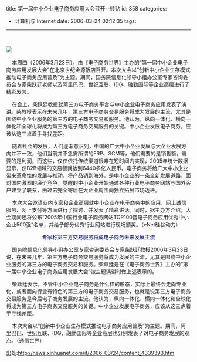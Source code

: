 title: 第一届中小企业电子商务应用大会召开--转贴
id: 358
categories:
  - 计算机与 Internet
date: 2006-03-24 02:12:35
tags:
---

<div id="msgcns!9697D6160EFEBC17!631" class="bvMsg"><div>  

<font face="黑体" color="#000080"></font>![](http://news.xinhuanet.com/it/2006-03/24/xinsrc_3320303240931328258716.jpg)   
<p>    本周四（2006年3月23日），由《电子商务世界》主办的“第一届中小企业电子商务应用发展大会”在北京世纪金源饭店召开。本次大会以“创新中小企业生存模式 推动电子商务应用普及”为主题。期间，国务院信息化领导小组办公室专家咨询委员会专家柴跃廷老师以及阿里巴巴、世纪互联、IDG、融勤国际等企业高层进行了精彩发言。 
<p>    在会上，柴跃廷教授就第三方电子商务平台与中小企业电子商务应用发表了演讲。柴教授表示在未来几年，第三方电子商务交易服务将成为发展的主流，尤其是围绕中小企业服务的第三方的电子商务交易和服务。他认为，纵向一体化、横向一体化和全球化将成为第三方电子商务交易服务的关键。中小企业发展电子商务，应该从这三点着手寻找差距。 
<p>    随着社会的发展，人们逐渐意识到，中国的广大中小企业发展与大企业发展方向并不一致，他们当前并不急需所谓的ERP、SCM等，他们需要的是销售额，需要的是利润，而这些，仅仅依托传统渠道很难在短时间内实现，2005年统计数据显示，仅B2B领域的交易额就达到6440多亿人民币。电子商务将给广大中小企业带来革命性的发展与推动，将产品销到海外，是中小企业的一条全新发展道路，面对国内激烈的廉价竞争，觉醒的中小企业开始通过各种行业电子商务网站与国外客户建立了联系，由过去完全寄居在大企业周围向独立拓展市场迈进。 
<p>    本次大会邀请业内专家和企业高层就中小企业在电子商务中的应用、网上诚信服务、网上支付等方面进行了探讨，并发表了精彩讲话。同时，据主办方介绍，大会期间还将公布“2005年中国行业电子商务网站TOP100暨电子商务应用优秀中小企业500强”名单，并给予部分优秀行业网站进行现场颁奖。（eNet硅谷动力）     
<p align="center"><font face="黑体" color="#000080">专家称第三方交易服务将成电子商务未来发展主流</font> 
<p>    国务院信息化领导小组办公室专家咨询委员会专家柴跃廷教授2006年3月23日说，在未来几年，第三方电子商务交易服务将成为发展的主流，尤其是围绕中小企业服务的第三方的电子商务交易和服务。柴跃廷是在《电子商务世界》主办的“第一届中小企业电子商务应用发展大会”做主题演讲时做上述表示的。 
<p>    柴跃廷表示，不管中小企业电子商务是什么样的形态，实际上最终会走向专业化，或者面向行业有特色的第三方的电子商务交易服务，也就是说第三方电子商务交易服务是今后电子商务发展的主流。他认为，纵向一体化、横向一体化和全球化将成为第三方电子商务交易服务的关键。中小企业发展电子商务，应该从这三点着手寻找差距。 
<p>    本次大会以“创新中小企业生存模式推动电子商务应用普及”为主题。期间，阿里巴巴、世纪互联、IDG、融勤国际等企业高层也分别发表了对电子商务发展的观点。（通信世界） 

出处:http://news.xinhuanet.com/it/2006-03/24/content_4339393.htm
</div></div>